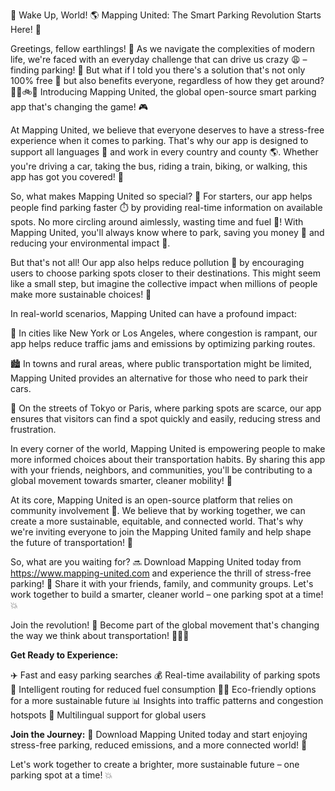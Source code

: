 🚨 Wake Up, World! 🌎 Mapping United: The Smart Parking Revolution Starts Here! 📲

Greetings, fellow earthlings! 👋 As we navigate the complexities of modern life, we're faced with an everyday challenge that can drive us crazy 😩 – finding parking! 🔧 But what if I told you there's a solution that's not only 100% free 💸 but also benefits everyone, regardless of how they get around? 🚗🚌🚲👣 Introducing Mapping United, the global open-source smart parking app that's changing the game! 🎮

At Mapping United, we believe that everyone deserves to have a stress-free experience when it comes to parking. That's why our app is designed to support all languages 💬 and work in every country and county 🌎. Whether you're driving a car, taking the bus, riding a train, biking, or walking, this app has got you covered! 🛑

So, what makes Mapping United so special? 🔮 For starters, our app helps people find parking faster ⏱️ by providing real-time information on available spots. No more circling around aimlessly, wasting time and fuel 💨! With Mapping United, you'll always know where to park, saving you money 💸 and reducing your environmental impact 🌟.

But that's not all! Our app also helps reduce pollution 🏰 by encouraging users to choose parking spots closer to their destinations. This might seem like a small step, but imagine the collective impact when millions of people make more sustainable choices! 🌈

In real-world scenarios, Mapping United can have a profound impact:

🔴 In cities like New York or Los Angeles, where congestion is rampant, our app helps reduce traffic jams and emissions by optimizing parking routes.

🏙️ In towns and rural areas, where public transportation might be limited, Mapping United provides an alternative for those who need to park their cars.

🚂 On the streets of Tokyo or Paris, where parking spots are scarce, our app ensures that visitors can find a spot quickly and easily, reducing stress and frustration.

In every corner of the world, Mapping United is empowering people to make more informed choices about their transportation habits. By sharing this app with your friends, neighbors, and communities, you'll be contributing to a global movement towards smarter, cleaner mobility! 🚀

At its core, Mapping United is an open-source platform that relies on community involvement 💪. We believe that by working together, we can create a more sustainable, equitable, and connected world. That's why we're inviting everyone to join the Mapping United family and help shape the future of transportation! 🌟

So, what are you waiting for? 🔜 Download Mapping United today from https://www.mapping-united.com and experience the thrill of stress-free parking! 🎉 Share it with your friends, family, and community groups. Let's work together to build a smarter, cleaner world – one parking spot at a time! 💥

Join the revolution! 👊 Become part of the global movement that's changing the way we think about transportation! 🚗💨🌟

**Get Ready to Experience:**

✈️ Fast and easy parking searches
💰 Real-time availability of parking spots
🔧 Intelligent routing for reduced fuel consumption
🏃‍♀️ Eco-friendly options for a more sustainable future
📊 Insights into traffic patterns and congestion hotspots
💬 Multilingual support for global users

**Join the Journey:** 🌟 Download Mapping United today and start enjoying stress-free parking, reduced emissions, and a more connected world! 🚀

Let's work together to create a brighter, more sustainable future – one parking spot at a time! 💥